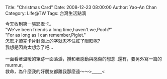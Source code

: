 Title: "Christmas Card"
Date: 2008-12-23 08:00:00
Author: Yao-An Chan
Category: Life@TW
Tags: 台灣生活點滴


<div class='post'>
今天收到第一張耶誕卡。<br />"We've been friends a long time,haven't we,Pooh?"<br />"For as long as I can remember,Piglet."<br />怎麼才讀完卡片封面上的字就忍不住紅了眼眶呢?<br />我想是因為太想念了吧...<br /><br />一面看著溫暖的筆跡一面落淚，攪和著感動與感傷的想念..還有，要另外寫一篇的murmur。<br />救命，為什麼我的好朋友都離我那麼遠～～>_____<</div>
